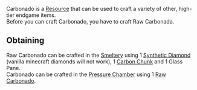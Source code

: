 Carbonado is a [Resource](https://github.com/Slimefun/Slimefun4/wiki/Resources) that can be used to craft a variety of other, high-tier endgame items.  
Before you can craft Carbonado, you have to craft Raw Carbonada.

## Obtaining
Raw Carbonado can be crafted in the [Smeltery](https://github.com/Slimefun/Slimefun4/wiki/Smeltery) using 1 [Synthetic Diamond](https://github.com/Slimefun/Slimefun4/wiki/Synthetic-Diamond) (vanilla minecraft diamonds will not work), 1 [Carbon Chunk](https://github.com/Slimefun/Slimefun4/wiki/Carbon-Chunk) and 1 Glass Pane.  
Carbonado can be crafted in the [Pressure Chamber](https://github.com/Slimefun/Slimefun4/wiki/Pressure-Chamber) using 1 [Raw Carbonado](https://github.com/Slimefun/Slimefun4/wiki/Raw-Carbonado).

